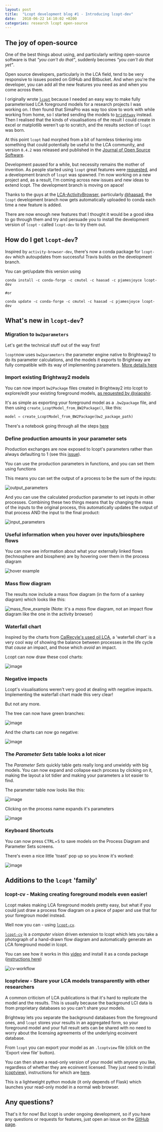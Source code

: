 ```yaml
---
layout: post
title:  "Lcopt development blog #1 - Introducing lcopt-dev"
date:   2018-06-22 14:10:02 +0200
categories: research lcopt open-source
---
```


## The joy of open-source

One of the best things about using, and particularly writing open-source software is that *"you can't do that"*, suddenly becomes *"you can't do that yet"*.

Open source developers, particularly in the LCA field, tend to be very responsive to issues posted on GitHub and Bitbucket. And when you're the developer, you can add all the new features you need as and when you come across them.

I originally wrote [`lcopt`](http://lcopt.readthedocs.io/en/latest/) because I needed an easy way to make fully parameterised LCA foreground models for a research projects I was working on. I then found that SimaPro was way too slow to work with while working from home, so I started sending the models to [`brightway`](https://brightwaylca.org/) instead. Then I realised that the kinds of visualisations of the result I could create in excel or matplotlib weren't up to scratch, and the results section of `lcopt` was born.

At this point `lcopt` had morphed from a bit of harmless tinkering into something that could potentially be useful to the LCA community, and version `0.4.2` was released and published in the [Journal of Open Source Software](http://joss.theoj.org/papers/c0b544bee185c9ac75e96d24b8573547).

Development paused for a while, but necessity remains the mother of invention. As people started using `lcopt` great features were [requested](https://github.com/pjamesjoyce/lcopt/issues/14), and a development branch of `lcopt` was spawned. I'm now working on a new project and, as a result, I'm coming across new issues and new ideas to extend lcopt. The development branch is moving on apace!

Thanks to the guys at the [LCA-ActivityBrowser](https://github.com/LCA-ActivityBrowser), particularly [@haasad](https://github.com/haasad), the `lcopt` development branch now gets automatically uploaded to conda each time a new feature is added.

There are now enough new features that I thought it would be a good idea to go through them and try and persuade you to install the development version of `lcopt` - called `lcopt-dev` to try them out.

## How do I get `lcopt-dev`?

Inspired by `activity-browser-dev`, there's now a conda package for `lcopt-dev` which autoupdates from successful Travis builds on the development branch.

You can get/update this version using
```
conda install -c conda-forge -c cmutel -c haasad -c pjamesjoyce lcopt-dev

#or 

conda update -c conda-forge -c cmutel -c haasad -c pjamesjoyce lcopt-dev
```

## What's new in `lcopt-dev`?


### Migration to `bw2parameters`

Let's get the technical stuff out of the way first!

`lcopt`now uses `bw2parameters` the parameter engine native to Brightway2 to do its parameter calculations, and the models it exports to Brightway are fully compatible with its way of implementing parameters. [More details here](https://github.com/pjamesjoyce/lcopt/pull/26)


### Import existing Brightway2 models

You can now import `bw2Package` files created in Brightway2 into lcopt to explore/edit your existing foreground models, [as requested by @xiaoshir](https://github.com/pjamesjoyce/lcopt/issues/14).

It's as simple as exporting your foreground model as a `.bw2package` file, and then using `create_LcoptModel_from_BW2Package()`, like this:

```python
model = create_LcoptModel_from_BW2Package(bw2_package_path)
```
There's a notebook going through all the steps [here](https://github.com/pjamesjoyce/notebooks/blob/master/Import%20BW2Package%20to%20lcopt.ipynb)


### Define production amounts in your parameter sets

Production exchanges are now exposed to lcopt's parameters rather than always defaulting to 1 (see this [issue](https://github.com/pjamesjoyce/lcopt/issues/17)).

You can use the production parameters in functions, and you can set them using functions

This means you can set the output of a process to be the sum of the inputs:

![output_parameters](https://user-images.githubusercontent.com/11718809/31566864-e364d4be-b06c-11e7-9788-9e47388ed855.JPG)

And you can use the calculated production parameter to set inputs in other processes. Combining these two things means that by changing the mass of the inputs to the original process, this automatically updates the output of that process AND the input to the final product:

![input_parameters](https://user-images.githubusercontent.com/11718809/31566873-ed86d0be-b06c-11e7-970f-3defc142a34d.JPG)


### Useful information when you hover over inputs/biosphere flows

You can now see information about what your externally linked flows (technosphere and biosphere) are by hovering over them in the process diagram

![hover example](https://user-images.githubusercontent.com/11718809/40793096-d5c1972c-64fb-11e8-94f7-60a9b7d6b98e.png)


### Mass flow diagram

The results now include a mass flow diagram (in the form of a sankey diagram) which looks like this:

![mass_flow_example](https://user-images.githubusercontent.com/11718809/40792796-17849250-64fb-11e8-9928-a44ce0666b2d.png)
(Note: it's a *mass* flow diagram, not an impact flow diagram like the one in the activity browser)

### Waterfall chart

Inspired by the charts from [CalRecyle's used oil LCA](http://uo-lca.github.io/dist/#/home/fragment-lcia), a 'waterfall chart' is a very cool way of showing the balance between processes in the life cycle that *cause* an impact, and those which *avoid* an impact. 

Lcopt can now draw these cool charts:

![image](https://user-images.githubusercontent.com/11718809/41783167-85ee8fbe-763c-11e8-8b7d-54814934e7e8.png)


### Negative impacts

Lcopt's visualisations weren't very good at dealing with negative impacts. Implementing the waterfall chart made this very clear! 

But not any more.

The tree can now have green branches:

![image](https://user-images.githubusercontent.com/11718809/41783542-5b066f1e-763d-11e8-8d43-d42d70eac1bc.png)

And the charts can now go negative:

![image](https://user-images.githubusercontent.com/11718809/41783056-364d5d64-763c-11e8-850a-34bf88737046.png)



### The *Parameter Sets* table looks a lot nicer

The *Parameter Sets* quickly table gets really long and unwieldy with big models. You can now expand and collapse each process by clicking on it, making the layout a lot tidier and making your parameters a lot easier to find.

The parameter table now looks like this:

![image](https://user-images.githubusercontent.com/11718809/41782179-cf8ea4e0-7639-11e8-97e9-9c3a5b740090.png)

Clicking on the process name expands it's parameters

![image](https://user-images.githubusercontent.com/11718809/41782223-f010a6aa-7639-11e8-812d-76909581fd72.png)


### Keyboard Shortcuts

You can now press <kbd>CTRL</kbd>+<kbd>S</kbd> to save models on the Process Diagram and Parameter Sets screens.

There's even a nice little 'toast' pop up so you know it's worked:

![image](https://user-images.githubusercontent.com/11718809/41782720-4cc1038a-763b-11e8-97ad-eaf39d52244d.png)



## Additions to the `lcopt` 'family'

### lcopt-cv - Making creating foreground models even easier!

Lcopt makes making LCA foreground models pretty easy, but what if you could just draw a process flow diagram on a piece of paper and use that for your foregroun model instead.

Well now you can - using [`lcopt-cv`](https://github.com/pjamesjoyce/lcopt_cv).

[`lcopt-cv`](https://github.com/pjamesjoyce/lcopt_cv) is a *computer vision* driven extension to lcopt which lets you take a photograph of a hand-drawn flow diagram and automatically generate an LCA foreground model in lcopt.

You can see how it works in this [video](http://lcopt-cv.readthedocs.io/en/latest/) and install it as a conda package ([instructions here](http://lcopt-cv.readthedocs.io/en/latest/1_Installation.html))

![cv-workflow](https://user-images.githubusercontent.com/11718809/40797119-5edfd950-6507-11e8-9eb3-ad96b8c41bef.png)

### lcoptview - Share your LCA models transparently with other researchers

A common criticism of LCA publications is that it's hard to replicate the model and the results. This is usually because the background LCI data is from proprietary databases so you can't share your models.

Brightway lets you separate the background databases from the foreground ones, and `lcopt` stores your results in an aggregated form, so your foreground model and your full result sets can be shared with no need to worry about the licensing agreements of the underlying ecoinvent database.

From `lcopt` you can export your model as an `.lcoptview` file (click on the 'Export view file' button). 

You can then share a read-only version of your model with anyone you like, regardless of whether they are ecoinvent licensed. They just need to install [lcoptview](https://github.com/pjamesjoyce/lcoptview)), instructions for which are [here](http://lcoptview.readthedocs.io/en/latest/).

This is a lightweight python module (it only depends of Flask) which launches your read-only model in a normal web browser.

## Any questions?

That's it for now! But lcopt is under ongoing development, so if you have any questions or requests for features, just open an issue on the [GitHub page](https://github.com/pjamesjoyce/lcopt/issues).

